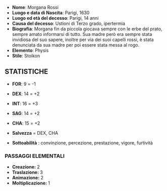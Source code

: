 - **Nome**: Morgana Rossi
- **Luogo e data di Nascita**: Parigi, 1630
- **Luogo ed età del decesso**: Parigi, 14 anni
- **Causa del decesso**: Ustioni di Terzo grado, ipertermia
- **Biografia**: Morgana fin da piccola giocava sempre con le erbe del prato, sempre amato informarsi di tutto. Sua madre però era sempre stata invidiosa del suo sapere, inoltre per via dei suoi capelli rossi, è stata denunciata da sua madre per poi essere stata messa al rogo. 
- **Elemento**: Physis
- **Stile**: Stoikon

## STATISTICHE

- **FOR**: 9 = -1
- **DEX**: 14 = +2
- **INT**: 16 = +3
- **SAG**: 14 = +2
- **CHA**: 15 = +2

- **Salvezza** = DEX, CHA
- **Sottoabilità** : convinzione, percezione, prestazione, vigore, furtività

### PASSAGGI ELEMENTALI

- **Creazione:** 2
- **Traslazione:** 3
- **Animazione:** 2
- **Moltiplicazione:** 1